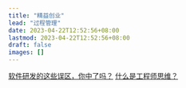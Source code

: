 ```yaml
---
title: "精益创业"
lead: "过程管理"
date: 2023-04-22T12:52:56+08:00
lastmod: 2023-04-22T12:52:56+08:00
draft: false
images: []
---
```


[软件研发的这些误区，你中了吗？](https://www.infoq.cn/article/i6SkCtP2RmusHXpWelN3)
[什么是工程师思维？](https://xie.infoq.cn/article/a514858fd1876cdc6cff1279a)
